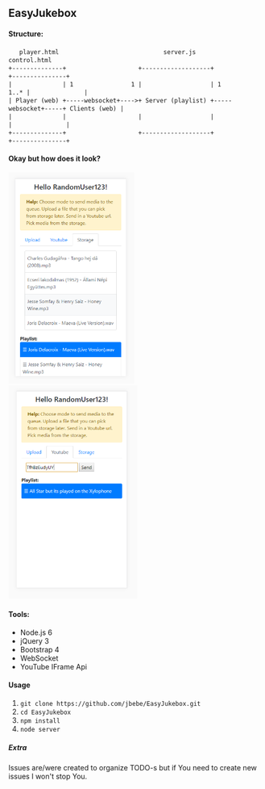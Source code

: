 ## EasyJukebox

#### Structure:

```
   player.html                             server.js                           control.html
+--------------+                    +-------------------+                    +---------------+
|              | 1                1 |                   | 1             1..* |               |
| Player (web) +-----websocket+---->+ Server (playlist) +-----websocket+-----+ Clients (web) |
|              |                    |                   |                    |               |
+--------------+                    +-------------------+                    +---------------+
```
#### Okay but how does it look?

<img src="https://raw.githubusercontent.com/jbebe/EasyJukebox/master/control.png" width="250">
<img src="https://raw.githubusercontent.com/jbebe/EasyJukebox/master/control2.png" width="256">

#### Tools:

* Node.js 6
* jQuery 3
* Bootstrap 4
* WebSocket
* YouTube IFrame Api

#### Usage

1. `git clone https://github.com/jbebe/EasyJukebox.git`
2. `cd EasyJukebox`
3. `npm install`
4. `node server`

##### Extra

Issues are/were created to organize TODO-s but if You need to create new issues I won't stop You.       